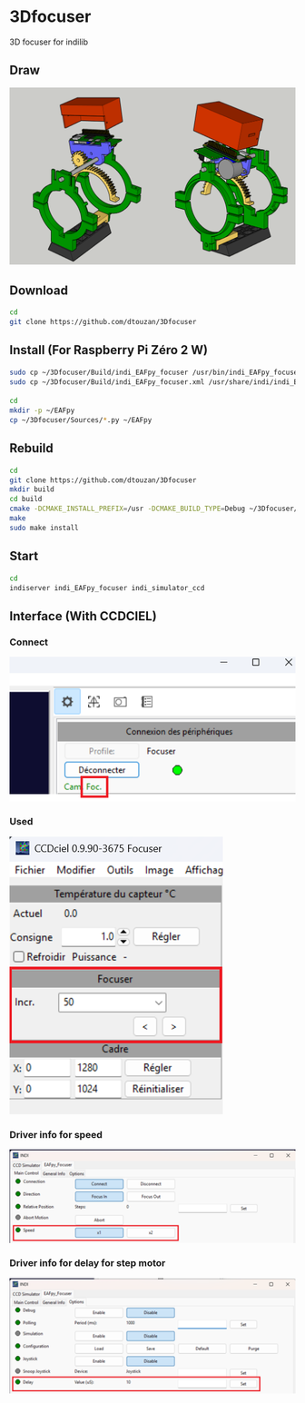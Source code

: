 # 3Dfocuser
3D focuser for indilib

## Draw
<img src="Draw.png">

## Download
```sh
cd
git clone https://github.com/dtouzan/3Dfocuser
```

## Install (For Raspberry Pi Zéro 2 W)
```sh
sudo cp ~/3Dfocuser/Build/indi_EAFpy_focuser /usr/bin/indi_EAFpy_focuser
sudo cp ~/3Dfocuser/Build/indi_EAFpy_focuser.xml /usr/share/indi/indi_EAFpy_focuser.xml

cd
mkdir -p ~/EAFpy
cp ~/3Dfocuser/Sources/*.py ~/EAFpy
```

## Rebuild 

```sh
cd
git clone https://github.com/dtouzan/3Dfocuser
mkdir build
cd build
cmake -DCMAKE_INSTALL_PREFIX=/usr -DCMAKE_BUILD_TYPE=Debug ~/3Dfocuser/Sources
make
sudo make install
```

## Start 
```sh
cd
indiserver indi_EAFpy_focuser indi_simulator_ccd
```

## Interface (With CCDCIEL)
### Connect
<img src="connect.png">

### Used
<img src="ticks.png">

### Driver info for speed
<img src="speed.png">

### Driver info for delay for step motor
<img src="delay.png">
